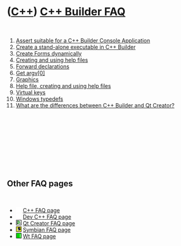 



 

 

 

 

 

([C++](Cpp.htm)) [C++ Builder FAQ](CppBuilderFaq.htm)
=====================================================

 

1.  [Assert suitable for a C++ Builder Console
    Application](CppBuilderAssert.htm)
2.  [Create a stand-alone executable in C++
    Builder](CppBuilderStandAloneExecutable.htm)
3.  [Create Forms dynamically](CppCreateFormsDynamically.htm)
4.  [Creating and using help files](CppBuilderHelp.htm)
5.  [Forward declarations](CppForwardDeclarations.htm)
6.  [Get argv\[0\]](CppVclGetArgvZero.htm)
7.  [Graphics](CppGraphics.htm)
8.  [Help file, creating and using help files](CppBuilderHelp.htm)
9.  [Virtual keys](CppVirtualKeys.htm)
10. [Windows typedefs](CppWindowsTypedefs.htm)
11. [What are the differences between C++ Builder and Qt
    Creator?](CppCompareCppBuilderAndQtCreator.htm)

 

 

 

 

 

Other FAQ pages
---------------

 

-   ![ ](PicSpacer.png) [C++ FAQ page](CppFaq.htm)
-   ![ ](PicSpacer.png) [Dev C++ FAQ page](CppDevCppFaq.htm)
-   ![Qt Creator](PicQtCreator.png) [Qt Creator FAQ page](CppQtFaq.htm)
-   ![Symbian](PicSymbian.png) [Symbian FAQ page](CppSymbianFaq.htm)
-   ![Wt](PicWt.png) [Wt FAQ page](CppWtFaq.htm)

 

 

 

 

 





 



